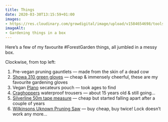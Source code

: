 ```yaml
---
title: Things
date: 2020-03-30T13:15:59+01:00
images:
- https://res.cloudinary.com/growdigital/image/upload/v1584654698/tools-15846545948871.jpg
imageAlt:
- Gardening things in a box
---
```


Here’s a few of my favourite #ForestGarden things, all jumbled in a messy box.

Clockwise, from top left:

1. Pre-vegan pruning gauntlets — made from the skin of a dead cow
2. [Showa 310 green gloves](https://www.showagloves.com/showa-310-green) — cheap & immensely cheerful, these are my favourite gardening gloves
3. Vegan [Plano](https://www.amazon.co.uk/gp/product/B0001P0ILK) secateurs pouch — took ages to find
4. [Craghoppers](https://www.craghoppers.com/mens/trousers/waterproof-trousers/) waterproof trousers — about 15 years old & still going…
5. [Silverline 50m tape measure](https://www.amazon.co.uk/Silverline-MT46-Open-Surveyors-Measure/dp/B000LFRMC8) — cheap but started falling apart after a couple of years
6. [Wilkinsons Uknown Pruning Saw](https://www.amazon.co.uk/gp/product/B00GKQY7OS/) — buy cheap, buy twice! Lock doesn’t work any more…

